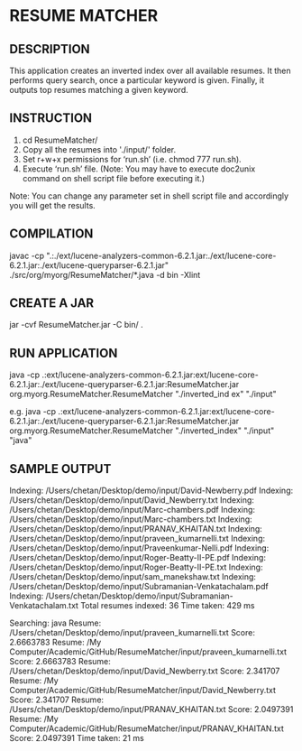 # RESUME MATCHER

DESCRIPTION
-----------
This application creates an inverted index over all available resumes. It then performs query search, 
once a particular keyword is given. Finally, it outputs top resumes matching a given keyword.


INSTRUCTION
-----------
1. cd ResumeMatcher/
2. Copy all the resumes into './input/' folder.
3. Set r+w+x permissions for ‘run.sh’ (i.e. chmod 777 run.sh).
4. Execute ‘run.sh’ file. (Note: You may have to execute doc2unix command 
   on shell script file before executing it.)

Note: You can change any parameter set in shell script file and accordingly 
      you will get the results.


COMPILATION
-----------
javac -cp ".:./ext/lucene-analyzers-common-6.2.1.jar:./ext/lucene-core-6.2.1.jar:./ext/lucene-queryparser-6.2.1.jar" ./src/org/myorg/ResumeMatcher/*.java -d bin -Xlint


CREATE A JAR
------------
jar -cvf ResumeMatcher.jar -C bin/ .


RUN APPLICATION
---------------
java -cp .:ext/lucene-analyzers-common-6.2.1.jar:ext/lucene-core-6.2.1.jar:./ext/lucene-queryparser-6.2.1.jar:ResumeMatcher.jar org.myorg.ResumeMatcher.ResumeMatcher "./inverted_ind
ex" "./input" <Keywords to be searched>

e.g.
java -cp .:ext/lucene-analyzers-common-6.2.1.jar:ext/lucene-core-6.2.1.jar:./ext/lucene-queryparser-6.2.1.jar:ResumeMatcher.jar org.myorg.ResumeMatcher.ResumeMatcher "./inverted_index" "./input" "java"


SAMPLE OUTPUT
-------------
Indexing: /Users/chetan/Desktop/demo/input/David-Newberry.pdf
Indexing: /Users/chetan/Desktop/demo/input/David_Newberry.txt
Indexing: /Users/chetan/Desktop/demo/input/Marc-chambers.pdf
Indexing: /Users/chetan/Desktop/demo/input/Marc-chambers.txt
Indexing: /Users/chetan/Desktop/demo/input/PRANAV_KHAITAN.txt
Indexing: /Users/chetan/Desktop/demo/input/praveen_kumarnelli.txt
Indexing: /Users/chetan/Desktop/demo/input/Praveenkumar-Nelli.pdf
Indexing: /Users/chetan/Desktop/demo/input/Roger-Beatty-II-PE.pdf
Indexing: /Users/chetan/Desktop/demo/input/Roger-Beatty-II-PE.txt
Indexing: /Users/chetan/Desktop/demo/input/sam_manekshaw.txt
Indexing: /Users/chetan/Desktop/demo/input/Subramanian-Venkatachalam.pdf
Indexing: /Users/chetan/Desktop/demo/input/Subramanian-Venkatachalam.txt
Total resumes indexed: 36
Time taken: 429 ms

Searching: java
Resume: /Users/chetan/Desktop/demo/input/praveen_kumarnelli.txt	Score: 2.6663783
Resume: /My Computer/Academic/GitHub/ResumeMatcher/input/praveen_kumarnelli.txt	Score: 2.6663783
Resume: /Users/chetan/Desktop/demo/input/David_Newberry.txt	Score: 2.341707
Resume: /My Computer/Academic/GitHub/ResumeMatcher/input/David_Newberry.txt	Score: 2.341707
Resume: /Users/chetan/Desktop/demo/input/PRANAV_KHAITAN.txt	Score: 2.0497391
Resume: /My Computer/Academic/GitHub/ResumeMatcher/input/PRANAV_KHAITAN.txt	Score: 2.0497391
Time taken: 21 ms


